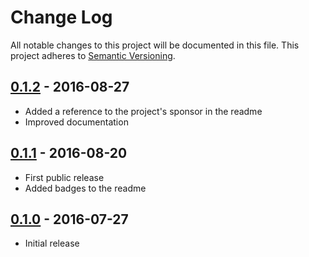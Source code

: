 # Change Log
All notable changes to this project will be documented in this file.
This project adheres to [Semantic Versioning](http://semver.org/).

## [0.1.2] - 2016-08-27
- Added a reference to the project's sponsor in the readme
- Improved documentation

## [0.1.1] - 2016-08-20
- First public release
- Added badges to the readme

## [0.1.0] - 2016-07-27
- Initial release

[0.1.2]: https://github.com/mental-poker/mental-poker-api-js/compare/v0.1.1...v0.1.2
[0.1.1]: https://github.com/mental-poker/mental-poker-api-js/compare/v0.1.0...v0.1.1
[0.1.0]: https://github.com/mental-poker/mental-poker-api-js/tree/v0.1.0
